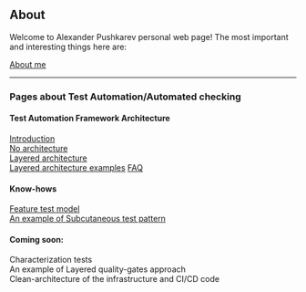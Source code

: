 ## About

Welcome to Alexander Pushkarev personal web page! The most important and interesting things here are:

[About me](https://senpay.github.io/cv)  

<hr>

### Pages about Test Automation/Automated checking

#### Test Automation Framework Architecture

[Introduction](https://senpay.github.io/ta/taf/taf_intro)  
[No architecture](https://senpay.github.io/ta/taf/taf_no_architecture)  
[Layered architecture](https://senpay.github.io/ta/taf/taf_layered)  
[Layered architecture examples](http://aqaguy.blogspot.com/p/blog-page_26.html)
[FAQ](https://senpay.github.io/ta/taf/taf_faq)  


#### Know-hows
[Feature test model](https://senpay.github.io/ta/ftm/feature_tests)  
[An example of Subcutaneous test pattern](http://aqaguy.blogspot.com/2019/10/getting-most-of-you-automated-checks.html)


#### Coming soon:
Characterization tests  
An example of Layered quality-gates approach  
Clean-architecture of the infrastructure and CI/CD code
